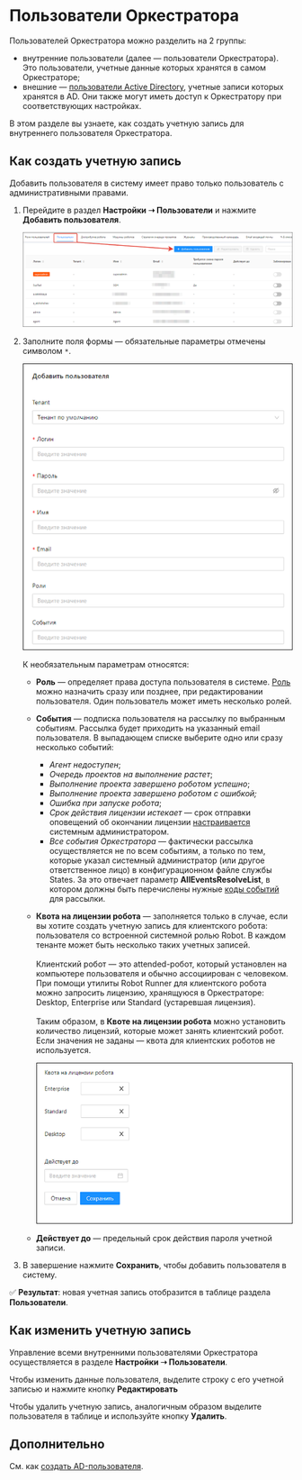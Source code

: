 # Пользователи Оркестратора

Пользователей Оркестратора можно разделить на 2 группы:
* внутренние пользователи (далее — пользователи Оркестратора). Это пользователи, учетные данные которых хранятся в самом Оркестраторе;
* внешние — [пользователи Active Directory](https://docs.primo-rpa.ru/primo-rpa/orchestrator/settings/users/ad-users), учетные записи которых хранятся в AD. Они также могут иметь доступ к Оркестратору при соответствующих настройках.

В этом разделе вы узнаете, как создать учетную запись для внутреннего пользователя Оркестратора.

## Как создать учетную запись
Добавить пользователя в систему имеет право только пользователь с административными правами.

1. Перейдите в раздел **Настройки ➝ Пользователи** и нажмите **Добавить пользователя**.
   
   ![](../../resources/settings/users/users-ui.png)

2. Заполните поля формы — обязательные параметры отмечены символом `*`.
   
   ![](../../resources/settings/users/add-user-ui-1.png)
   
   К необязательным параметрам относятся: 
   * **Роль** — определяет права доступа пользователя в системе. [Роль]((https://docs.primo-rpa.ru/primo-rpa/orchestrator/settings/users/roles)) можно назначить сразу или позднее, при редактировании пользователя. Один пользователь может иметь несколько ролей. 
   * **События** — подписка пользователя на рассылку по выбранным событиям. Рассылка будет приходить на указанный email пользователя. В выпадающем списке выберите одно или сразу несколько событий:
     * *Агент недоступен*;
     * *Очередь проектов на выполнение растет*;
     * *Выполнение проекта завершено роботом успешно*;
     * *Выполнение проекта завершено роботом с ошибкой;*
     * *Ошибка при запуске робота*;
     * *Срок действия лицензии истекает* — срок отправки оповещений об окончании лицензии [настраивается](https://docs.primo-rpa.ru/primo-rpa/orchestrator/fine-tuning/notification-settings) системным администратором.
     * *Все события Оркестратора* — фактически рассылка осуществляется не по всем событиям, а только по тем, которые указал системный администратор (или другое ответственное лицо) в конфигурационном файле службы States. За это отвечает параметр **AllEventsResolveList**, в котором должны быть перечислены нужные [коды событий](https://docs.primo-rpa.ru/primo-rpa/orchestrator/appendix/appendix3) для рассылки.

   * **Квота на лицензии робота** — заполняется только в случае, если вы хотите создать учетную запись для клиентского робота: пользователя со встроенной системной ролью Robot. В каждом тенанте может быть несколько таких учетных записей.\
     \
     Клиентский робот — это attended-робот, который установлен на компьютере пользователя и обычно ассоциирован с человеком. При помощи утилиты Robot Runner для клиентского робота можно запросить лицензию, хранящуюся в Оркестраторе: Desktop, Enterprise или Standard (устаревшая лицензия).\
     \
     Таким образом, в **Квоте на лицензии робота** можно установить количество лицензий, которые может занять клиентский робот. Если значения не заданы — квота для клиентских роботов не используется.
     
     ![](../../resources/settings/users/add-user-ui-2.png)
   
   * **Действует до** — предельный срок действия пароля учетной записи. 

3. В завершение нажмите **Сохранить**, чтобы добавить пользователя в систему.

:white_check_mark: **Результат**: новая учетная запись отобразится в таблице раздела **Пользователи**. 

## Как изменить учетную запись

Управление всеми внутренними пользователями Оркестратора осуществляется в разделе **Настройки ➝ Пользователи**. 

Чтобы изменить данные пользователя, выделите строку с его учетной записью и нажмите кнопку **Редактировать**

Чтобы удалить учетную запись, аналогичным образом выделите пользователя в таблице и используйте кнопку **Удалить**.

##  Дополнительно

См. как [создать AD-пользователя](https://docs.primo-rpa.ru/primo-rpa/orchestrator/settings/users/ad-users).
